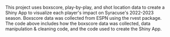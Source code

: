 This project uses boxscore, play-by-play, and shot location data to create a Shiny App to visualize each player's impact on Syracuse's 2022-2023 season. Boxscore data was collected from ESPN using the rvest package. The code above includes how the boxscore data was collected, data manipulation & cleaning code, and the code used to create the Shiny App.
